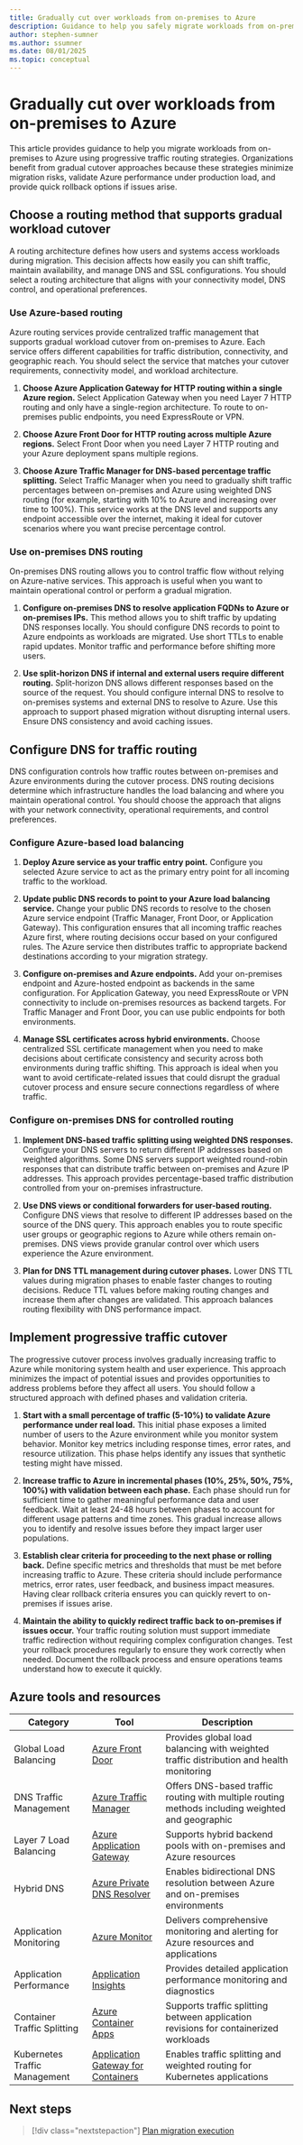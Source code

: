 ```yaml
---
title: Gradually cut over workloads from on-premises to Azure
description: Guidance to help you safely migrate workloads from on-premises to Azure using progressive traffic routing strategies that minimize risk and ensure business continuity
author: stephen-sumner
ms.author: ssumner
ms.date: 08/01/2025
ms.topic: conceptual
---
```


# Gradually cut over workloads from on-premises to Azure

This article provides guidance to help you migrate workloads from on-premises to Azure using progressive traffic routing strategies. Organizations benefit from gradual cutover approaches because these strategies minimize migration risks, validate Azure performance under production load, and provide quick rollback options if issues arise.

## Choose a routing method that supports gradual workload cutover

A routing architecture defines how users and systems access workloads during migration. This decision affects how easily you can shift traffic, maintain availability, and manage DNS and SSL configurations. You should select a routing architecture that aligns with your connectivity model, DNS control, and operational preferences.

### Use Azure-based routing

Azure routing services provide centralized traffic management that supports gradual workload cutover from on-premises to Azure. Each service offers different capabilities for traffic distribution, connectivity, and geographic reach. You should select the service that matches your cutover requirements, connectivity model, and workload architecture.

1. **Choose Azure Application Gateway for HTTP routing within a single Azure region.** Select Application Gateway when you need Layer 7 HTTP routing and only have a single-region architecture. To route to on-premises public endpoints, you need ExpressRoute or VPN.

1. **Choose Azure Front Door for HTTP routing across multiple Azure regions.** Select Front Door when you need Layer 7 HTTP routing and your Azure deployment spans multiple regions.

1. **Choose Azure Traffic Manager for DNS-based percentage traffic splitting.** Select Traffic Manager when you need to gradually shift traffic percentages between on-premises and Azure using weighted DNS routing (for example, starting with 10% to Azure and increasing over time to 100%). This service works at the DNS level and supports any endpoint accessible over the internet, making it ideal for cutover scenarios where you want precise percentage control.

### Use on-premises DNS routing

On-premises DNS routing allows you to control traffic flow without relying on Azure-native services. This approach is useful when you want to maintain operational control or perform a gradual migration.

1. **Configure on-premises DNS to resolve application FQDNs to Azure or on-premises IPs.** This method allows you to shift traffic by updating DNS responses locally. You should configure DNS records to point to Azure endpoints as workloads are migrated. Use short TTLs to enable rapid updates. Monitor traffic and performance before shifting more users.

2. **Use split-horizon DNS if internal and external users require different routing.**  Split-horizon DNS allows different responses based on the source of the request. You should configure internal DNS to resolve to on-premises systems and external DNS to resolve to Azure. Use this approach to support phased migration without disrupting internal users. Ensure DNS consistency and avoid caching issues.

## Configure DNS for traffic routing

DNS configuration controls how traffic routes between on-premises and Azure environments during the cutover process. DNS routing decisions determine which infrastructure handles the load balancing and where you maintain operational control. You should choose the approach that aligns with your network connectivity, operational requirements, and control preferences.

### Configure Azure-based load balancing

1. **Deploy Azure service as your traffic entry point.** Configure you selected Azure service to act as the primary entry point for all incoming traffic to the workload.

2. **Update public DNS records to point to your Azure load balancing service.** Change your public DNS records to resolve to the chosen Azure service endpoint (Traffic Manager, Front Door, or Application Gateway). This configuration ensures that all incoming traffic reaches Azure first, where routing decisions occur based on your configured rules. The Azure service then distributes traffic to appropriate backend destinations according to your migration strategy.

3. **Configure on-premises and Azure endpoints.** Add your on-premises endpoint and Azure-hosted endpoint as backends in the same configuration. For Application Gateway, you need ExpressRoute or VPN connectivity to include on-premises resources as backend targets. For Traffic Manager and Front Door, you can use public endpoints for both environments.

4. **Manage SSL certificates across hybrid environments.** Choose centralized SSL certificate management when you need to make decisions about certificate consistency and security across both environments during traffic shifting. This approach is ideal when you want to avoid certificate-related issues that could disrupt the gradual cutover process and ensure secure connections regardless of where traffic.

### Configure on-premises DNS for controlled routing

1. **Implement DNS-based traffic splitting using weighted DNS responses.** Configure your DNS servers to return different IP addresses based on weighted algorithms. Some DNS servers support weighted round-robin responses that can distribute traffic between on-premises and Azure IP addresses. This approach provides percentage-based traffic distribution controlled from your on-premises infrastructure.

1. **Use DNS views or conditional forwarders for user-based routing.** Configure DNS views that resolve to different IP addresses based on the source of the DNS query. This approach enables you to route specific user groups or geographic regions to Azure while others remain on-premises. DNS views provide granular control over which users experience the Azure environment.

1. **Plan for DNS TTL management during cutover phases.** Lower DNS TTL values during migration phases to enable faster changes to routing decisions. Reduce TTL values before making routing changes and increase them after changes are validated. This approach balances routing flexibility with DNS performance impact.

## Implement progressive traffic cutover

The progressive cutover process involves gradually increasing traffic to Azure while monitoring system health and user experience. This approach minimizes the impact of potential issues and provides opportunities to address problems before they affect all users. You should follow a structured approach with defined phases and validation criteria.

1. **Start with a small percentage of traffic (5-10%) to validate Azure performance under real load.** This initial phase exposes a limited number of users to the Azure environment while you monitor system behavior. Monitor key metrics including response times, error rates, and resource utilization. This phase helps identify any issues that synthetic testing might have missed.

2. **Increase traffic to Azure in incremental phases (10%, 25%, 50%, 75%, 100%) with validation between each phase.** Each phase should run for sufficient time to gather meaningful performance data and user feedback. Wait at least 24-48 hours between phases to account for different usage patterns and time zones. This gradual increase allows you to identify and resolve issues before they impact larger user populations.

3. **Establish clear criteria for proceeding to the next phase or rolling back.** Define specific metrics and thresholds that must be met before increasing traffic to Azure. These criteria should include performance metrics, error rates, user feedback, and business impact measures. Having clear rollback criteria ensures you can quickly revert to on-premises if issues arise.

4. **Maintain the ability to quickly redirect traffic back to on-premises if issues occur.** Your traffic routing solution must support immediate traffic redirection without requiring complex configuration changes. Test your rollback procedures regularly to ensure they work correctly when needed. Document the rollback process and ensure operations teams understand how to execute it quickly.

## Azure tools and resources

| Category | Tool | Description |
|----------|------|-------------|
| Global Load Balancing | [Azure Front Door](/azure/frontdoor/) | Provides global load balancing with weighted traffic distribution and health monitoring |
| DNS Traffic Management | [Azure Traffic Manager](/azure/traffic-manager/) | Offers DNS-based traffic routing with multiple routing methods including weighted and geographic |
| Layer 7 Load Balancing | [Azure Application Gateway](/azure/application-gateway/) | Supports hybrid backend pools with on-premises and Azure resources |
| Hybrid DNS | [Azure Private DNS Resolver](/azure/dns/dns-private-resolver-overview) | Enables bidirectional DNS resolution between Azure and on-premises environments |
| Application Monitoring | [Azure Monitor](/azure/azure-monitor/) | Delivers comprehensive monitoring and alerting for Azure resources and applications |
| Application Performance | [Application Insights](/azure/azure-monitor/app/app-insights-overview) | Provides detailed application performance monitoring and diagnostics |
| Container Traffic Splitting | [Azure Container Apps](/azure/container-apps/traffic-splitting) | Supports traffic splitting between application revisions for containerized workloads |
| Kubernetes Traffic Management | [Application Gateway for Containers](/azure/application-gateway/for-containers/how-to-traffic-splitting-gateway-api) | Enables traffic splitting and weighted routing for Kubernetes applications |

## Next steps

> [!div class="nextstepaction"]
> [Plan migration execution](./plan-migration-execution.md#group-dependent-workloads-into-the-same-migration-wave)
